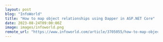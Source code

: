 ```yaml
---
layout: post
blog: "InfoWorld"
title: "How to map object relationships using Dapper in ASP.NET Core"
date: 2023-08-24T09:00:00Z
image: images/infoworld.png
remote_url: "https://www.infoworld.com/article/3705055/how-to-map-object-relationships-using-dapper-in-aspnet-core.html#tk.rss_applicationdevelopment"
---
```

